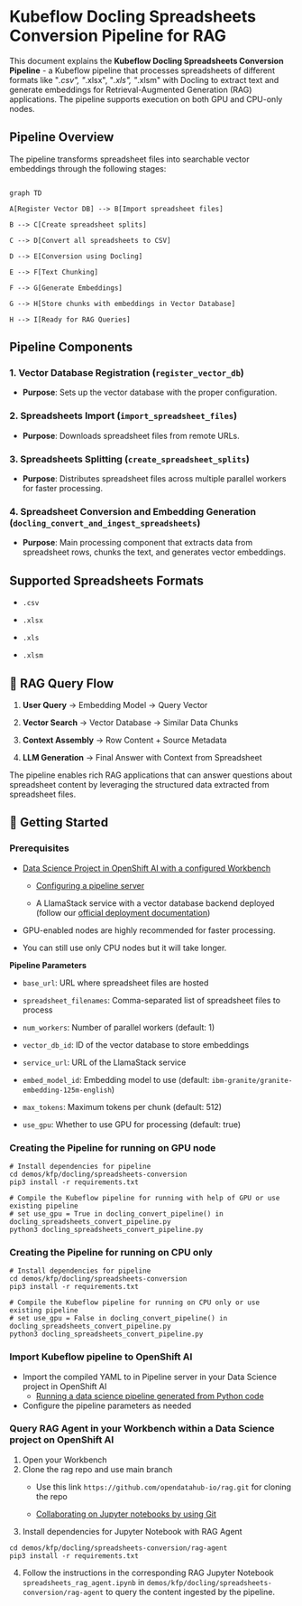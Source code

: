 # Kubeflow Docling Spreadsheets Conversion Pipeline for RAG
This document explains the **Kubeflow Docling Spreadsheets Conversion Pipeline** - a Kubeflow pipeline that processes spreadsheets of different formats like "*.csv", "*.xlsx", "*.xls", "*.xlsm" with Docling to extract text and generate embeddings for Retrieval-Augmented Generation (RAG) applications. The pipeline supports execution on both GPU and CPU-only nodes.

  
## Pipeline Overview
The pipeline transforms spreadsheet files into searchable vector embeddings through the following stages:

```mermaid

graph TD

A[Register Vector DB] --> B[Import spreadsheet files]

B --> C[Create spreadsheet splits]

C --> D[Convert all spreadsheets to CSV]

D --> E[Conversion using Docling]

E --> F[Text Chunking]

F --> G[Generate Embeddings]

G --> H[Store chunks with embeddings in Vector Database]

H --> I[Ready for RAG Queries]

```

  
## Pipeline Components

### 1. **Vector Database Registration** (`register_vector_db`)

-  **Purpose**: Sets up the vector database with the proper configuration.

  
### 2. **Spreadsheets Import** (`import_spreadsheet_files`)

-  **Purpose**: Downloads spreadsheet files from remote URLs.

  

### 3. **Spreadsheets Splitting** (`create_spreadsheet_splits`)

-  **Purpose**: Distributes spreadsheet files across multiple parallel workers for faster processing.

  

### 4. **Spreadsheet Conversion and Embedding Generation** (`docling_convert_and_ingest_spreadsheets`)

  

-  **Purpose**: Main processing component that extracts data from spreadsheet rows, chunks the text, and generates vector embeddings.

## Supported Spreadsheets Formats

-  `.csv`

-  `.xlsx`

-  `.xls`

-  `.xlsm`

  
## 🔄 RAG Query Flow

1.  **User Query** → Embedding Model → Query Vector

2.  **Vector Search** → Vector Database → Similar Data Chunks

4.  **Context Assembly** → Row Content + Source Metadata

5.  **LLM Generation** → Final Answer with Context from Spreadsheet

  
The pipeline enables rich RAG applications that can answer questions about spreadsheet content by leveraging the structured data extracted from spreadsheet files.

  

## 🚀 Getting Started

### Prerequisites
- [Data Science Project in OpenShift AI with a configured Workbench](https://docs.redhat.com/en/documentation/red_hat_openshift_ai_cloud_service/1/html/getting_started)

	- [Configuring a pipeline server](https://docs.redhat.com/en/documentation/red_hat_openshift_ai_self-managed/latest/html/working_with_data_science_pipelines/managing-data-science-pipelines_ds-pipelines#configuring-a-pipeline-server_ds-pipelines)

	- A LlamaStack service with a vector database backend deployed (follow our [official deployment documentation](https://github.com/opendatahub-io/rag/blob/main/DEPLOYMENT.md))

- GPU-enabled nodes are highly recommended for faster processing.
- You can still use only CPU nodes but it will take longer.


**Pipeline Parameters**

-  `base_url`: URL where spreadsheet files are hosted

-  `spreadsheet_filenames`: Comma-separated list of spreadsheet files to process

-  `num_workers`: Number of parallel workers (default: 1)

-  `vector_db_id`: ID of the vector database to store embeddings

-  `service_url`: URL of the LlamaStack service

-  `embed_model_id`: Embedding model to use (default: `ibm-granite/granite-embedding-125m-english`)

-  `max_tokens`: Maximum tokens per chunk (default: 512)

-  `use_gpu`: Whether to use GPU for processing (default: true)

  

### Creating the Pipeline for running on GPU node

```
# Install dependencies for pipeline
cd demos/kfp/docling/spreadsheets-conversion
pip3 install -r requirements.txt

# Compile the Kubeflow pipeline for running with help of GPU or use existing pipeline
# set use_gpu = True in docling_convert_pipeline() in docling_spreadsheets_convert_pipeline.py
python3 docling_spreadsheets_convert_pipeline.py
```

### Creating the Pipeline for running on CPU only
```
# Install dependencies for pipeline
cd demos/kfp/docling/spreadsheets-conversion
pip3 install -r requirements.txt

# Compile the Kubeflow pipeline for running on CPU only or use existing pipeline
# set use_gpu = False in docling_convert_pipeline() in docling_spreadsheets_convert_pipeline.py
python3 docling_spreadsheets_convert_pipeline.py
```

### Import Kubeflow pipeline to OpenShift AI
- Import the compiled YAML to in Pipeline server in your Data Science project in OpenShift AI
	- [Running a data science pipeline generated from Python code](https://docs.redhat.com/en/documentation/red_hat_openshift_ai_cloud_service/1/html/openshift_ai_tutorial_-_fraud_detection_example/implementing-pipelines#running-a-pipeline-generated-from-python-code)
- Configure the pipeline parameters as needed

  

  
### Query RAG Agent in your Workbench within a Data Science project on OpenShift AI
1. Open your Workbench
2. Clone the rag repo and use main branch
	- Use this link `https://github.com/opendatahub-io/rag.git` for cloning the repo

	- [Collaborating on Jupyter notebooks by using Git](https://docs.redhat.com/en/documentation/red_hat_openshift_ai_cloud_service/1/html/working_with_connected_applications/using_basic_workbenches#collaborating-on-jupyter-notebooks-by-using-git_connected-apps)
3. Install dependencies for Jupyter Notebook with RAG Agent

```
cd demos/kfp/docling/spreadsheets-conversion/rag-agent
pip3 install -r requirements.txt
```

4. Follow the instructions in the corresponding RAG Jupyter Notebook `spreadsheets_rag_agent.ipynb` in `demos/kfp/docling/spreadsheets-conversion/rag-agent` to query the content ingested by the pipeline.
